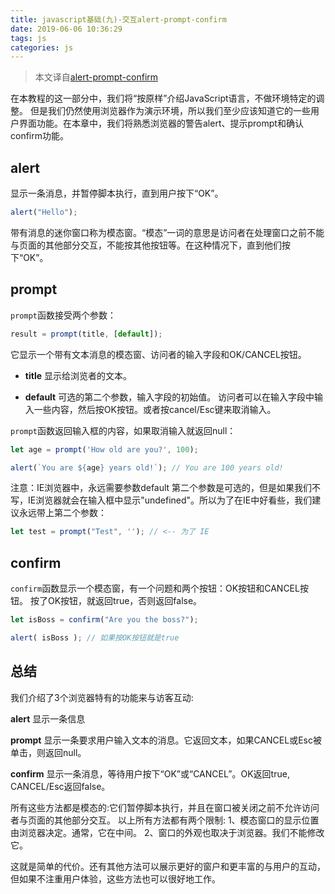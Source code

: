 ```yaml
---
title: javascript基础(九)-交互alert-prompt-confirm
date: 2019-06-06 10:36:29
tags: js
categories: js
---
```


> 本文译自[alert-prompt-confirm](https://javascript.info/alert-prompt-confirm)

在本教程的这一部分中，我们将“按原样”介绍JavaScript语言，不做环境特定的调整。
但是我们仍然使用浏览器作为演示环境，所以我们至少应该知道它的一些用户界面功能。在本章中，我们将熟悉浏览器的警告alert、提示prompt和确认confirm功能。

## alert
显示一条消息，并暂停脚本执行，直到用户按下“OK”。
```javascript
alert("Hello");
```
带有消息的迷你窗口称为模态窗。“模态”一词的意思是访问者在处理窗口之前不能与页面的其他部分交互，不能按其他按钮等。在这种情况下，直到他们按下“OK”。

## prompt
`prompt`函数接受两个参数：
```javascript
result = prompt(title, [default]);
```
它显示一个带有文本消息的模态窗、访问者的输入字段和OK/CANCEL按钮。

* <b>title</b>
显示给浏览者的文本。

* <b>default</b>
可选的第二个参数，输入字段的初始值。
访问者可以在输入字段中输入一些内容，然后按OK按钮。或者按cancel/Esc键来取消输入。

`prompt`函数返回输入框的内容，如果取消输入就返回null：
```javascript
let age = prompt('How old are you?', 100);

alert(`You are ${age} years old!`); // You are 100 years old!
```

注意：IE浏览器中，永远需要参数default
第二个参数是可选的，但是如果我们不写，IE浏览器就会在输入框中显示"undefined"。所以为了在IE中好看些，我们建议永远带上第二个参数：
```javascript
let test = prompt("Test", ''); // <-- 为了 IE
```

## confirm
`confirm`函数显示一个模态窗，有一个问题和两个按钮：OK按钮和CANCEL按钮。
按了OK按钮，就返回true，否则返回false。
```javascript
let isBoss = confirm("Are you the boss?");

alert( isBoss ); // 如果按OK按钮就是true
```

## 总结
我们介绍了3个浏览器特有的功能来与访客互动:

<b>alert</b>
显示一条信息

<b>prompt</b>
显示一条要求用户输入文本的消息。它返回文本，如果CANCEL或Esc被单击，则返回null。

<b>confirm</b>
显示一条消息，等待用户按下“OK”或“CANCEL”。OK返回true, CANCEL/Esc返回false。

所有这些方法都是模态的:它们暂停脚本执行，并且在窗口被关闭之前不允许访问者与页面的其他部分交互。
以上所有方法都有两个限制:
1、模态窗口的显示位置由浏览器决定。通常，它在中间。
2、窗口的外观也取决于浏览器。我们不能修改它。

这就是简单的代价。还有其他方法可以展示更好的窗户和更丰富的与用户的互动，但如果不注重用户体验，这些方法也可以很好地工作。
